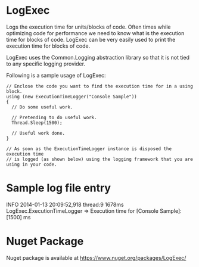 LogExec
=======

Logs the execution time for units/blocks of code. Often times while optimizing code for performance we need to know what is the execution time for blocks of code. LogExec can be very easily used to print the execution time for blocks of code.

LogExec uses the Common.Logging abstraction library so that it is not tied to any specific logging provider.

Following is a sample usage of LogExec:

    // Enclose the code you want to find the execution time for in a using block.
    using (new ExecutionTimeLogger("Console Sample"))
    {
      // Do some useful work.
  
      // Pretending to do useful work.
      Thread.Sleep(1500);
  
      // Useful work done.
    }
    
    // As soon as the ExecutionTimeLogger instance is disposed the execution time 
    // is logged (as shown below) using the logging framework that you are using in your code.

Sample log file entry
=====================
INFO  2014-01-13 20:09:52,918   thread:9  1678ms LogExec.ExecutionTimeLogger => Execution time for [Console Sample]: [1500] ms

Nuget Package
=============
Nuget package is available at https://www.nuget.org/packages/LogExec/
